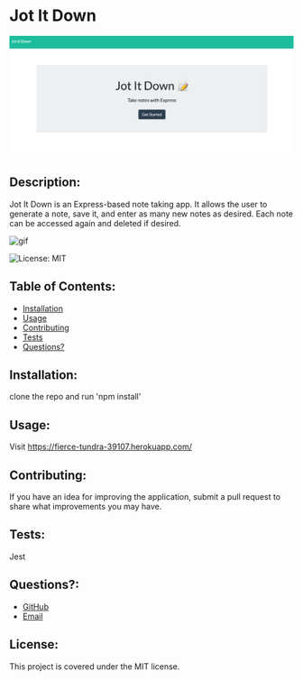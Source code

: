   # Jot It Down
  
  ![jotItDown](./media/jotItDown1.png)
  
  ## Description: 

  Jot It Down is an Express-based note taking app. It allows the user to generate a note, save it, and enter as many new notes as desired. Each note can be accessed again and deleted if desired. 
  
  ![gif](./media/jotItDown.gif)

  ![License: MIT](https://img.shields.io/badge/License-MIT-yellow.svg) 

  ## Table of Contents:
  * [Installation](#installation)
  * [Usage](#usage)
  * [Contributing](#contributing)
  * [Tests](#tests)
  * [Questions?](#questions)
  
  ## Installation: 
 
  clone the repo and run 'npm install'
  

  
  ## Usage: 

  Visit https://fierce-tundra-39107.herokuapp.com/
  

  
  ## Contributing: 

  If you have an idea for improving the application, submit a pull request to share what improvements you may have.
  

  
  ## Tests: 

  Jest
  

  
  ## Questions?:
  * <a href="https://github.com/gwarzecha" target="_blank">GitHub</a>
  * <a href="mailto: gmwarzecha@tutanota.com" target="_blank">Email</a>
  
  ## License: 

  This project is covered under the MIT license.